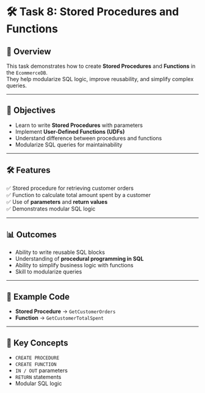 # 🛠️ Task 8: Stored Procedures and Functions

## 📌 Overview
This task demonstrates how to create **Stored Procedures** and **Functions** in the `EcommerceDB`.  
They help modularize SQL logic, improve reusability, and simplify complex queries.

---

## 🎯 Objectives
- Learn to write **Stored Procedures** with parameters  
- Implement **User-Defined Functions (UDFs)**  
- Understand difference between procedures and functions  
- Modularize SQL queries for maintainability  

---

## 🛠️ Features
✅ Stored procedure for retrieving customer orders  
✅ Function to calculate total amount spent by a customer  
✅ Use of **parameters** and **return values**  
✅ Demonstrates modular SQL logic  

---

## 📊 Outcomes
- Ability to write reusable SQL blocks  
- Understanding of **procedural programming in SQL**  
- Ability to simplify business logic with functions  
- Skill to modularize queries  

---

## 📝 Example Code
- **Stored Procedure** → `GetCustomerOrders`  
- **Function** → `GetCustomerTotalSpent`  

---

## 🔑 Key Concepts
- `CREATE PROCEDURE`  
- `CREATE FUNCTION`  
- `IN / OUT` parameters  
- `RETURN` statements  
- Modular SQL logic  
